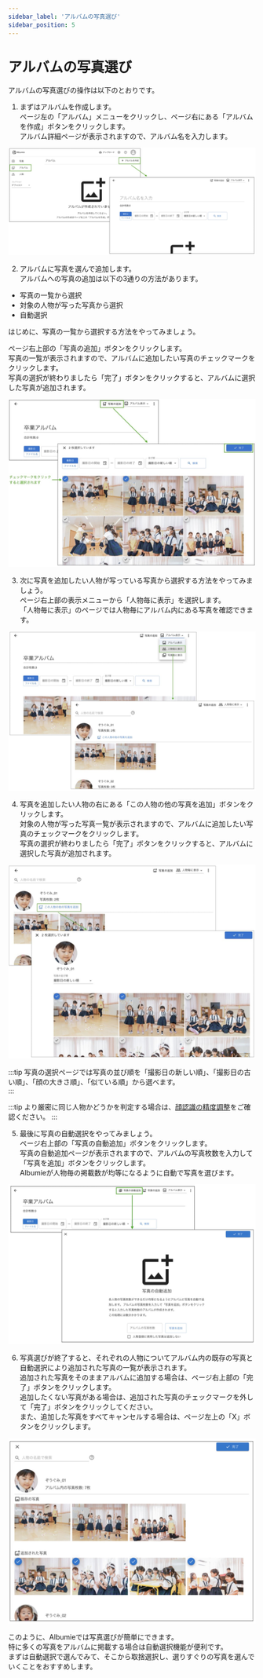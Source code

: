 ```yaml
---
sidebar_label: 'アルバムの写真選び'
sidebar_position: 5
---
```


# アルバムの写真選び
アルバムの写真選びの操作は以下のとおりです。

1. まずはアルバムを作成します。  
ページ左の「アルバム」メニューをクリックし、ページ右にある「アルバムを作成」ボタンをクリックします。  
アルバム詳細ページが表示されますので、アルバム名を入力します。

 ![アルバムの選択](/img/docs/create-album.jpg)

2. アルバムに写真を選んで追加します。  
アルバムへの写真の追加は以下の3通りの方法があります。

 <ul>
   <li>写真の一覧から選択</li>
   <li>対象の人物が写った写真から選択</li>
   <li>自動選択</li>
 </ul>

     
 はじめに、写真の一覧から選択する方法をやってみましょう。  

 ページ右上部の「写真の追加」ボタンをクリックします。  
写真の一覧が表示されますので、アルバムに追加したい写真のチェックマークをクリックします。  
写真の選択が終わりましたら「完了」ボタンをクリックすると、アルバムに選択した写真が追加されます。

 ![写真一覧から写真を選択](/img/docs/select-photo-from-photos.jpg)

3. 次に写真を追加したい人物が写っている写真から選択する方法をやってみましょう。  
ページ右上部の表示メニューから「人物毎に表示」を選択します。  
「人物毎に表示」のページでは人物毎にアルバム内にある写真を確認できます。  

 ![人物毎に表示](/img/docs/album-by-person.jpg)


4. 写真を追加したい人物の右にある「この人物の他の写真を追加」ボタンをクリックします。  
対象の人物が写った写真一覧が表示されますので、アルバムに追加したい写真のチェックマークをクリックします。  
写真の選択が終わりましたら「完了」ボタンをクリックすると、アルバムに選択した写真が追加されます。

 ![人物の写真一覧から選択](/img/docs/select-photo-from-person-photos.jpg)

:::tip
写真の選択ページでは写真の並び順を「撮影日の新しい順」、「撮影日の古い順」、「顔の大きさ順」、「似ている順」から選べます。  
:::

:::tip
より厳密に同じ人物かどうかを判定する場合は、[顔認識の精度調整](/advanced/face-recognition-accuracy)をご確認ください。
:::

5. 最後に写真の自動選択をやってみましょう。  
ページ右上部の「写真の自動追加」ボタンをクリックします。  
写真の自動追加ページが表示されますので、アルバムの写真枚数を入力して「写真を追加」ボタンをクリックします。  
Albumieが人物毎の掲載数が均等になるように自動で写真を選びます。  

 ![写真の自動追加](/img/docs/auto-select-photos.jpg)

6. 写真選びが終了すると、それぞれの人物についてアルバム内の既存の写真と自動選択により追加された写真の一覧が表示されます。  
追加された写真をそのままアルバムに追加する場合は、ページ右上部の「完了」ボタンをクリックします。  
追加したくない写真がある場合は、追加された写真のチェックマークを外して「完了」ボタンをクリックしてください。  
また、追加した写真をすべてキャンセルする場合は、ページ左上の「X」ボタンをクリックします。

 ![写真の自動追加](/img/docs/auto-select-photos-completed.jpg)

このように、Albumieでは写真選びが簡単にできます。  
特に多くの写真をアルバムに掲載する場合は自動選択機能が便利です。  
まずは自動選択で選んでみて、そこから取捨選択し、選りすぐりの写真を選んでいくことをおすすめします。
